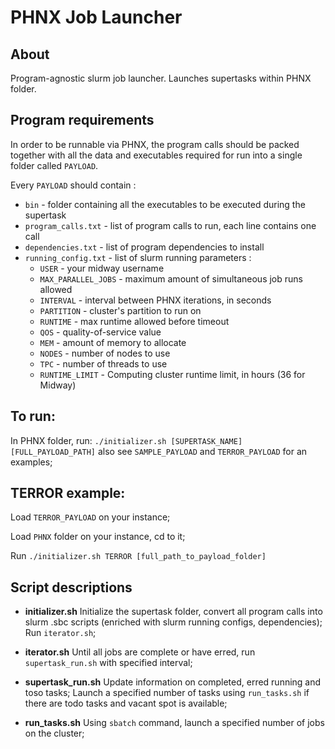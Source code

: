 ﻿# PHNX Job Launcher

**About**
----
Program-agnostic slurm job launcher.
Launches supertasks within PHNX folder.

**Program requirements**
----
In order to be runnable via PHNX, the program calls should be packed together with all the data and executables required for run into a single folder called `PAYLOAD`.

Every `PAYLOAD` should contain  :
* `bin` - folder containing all the executables to be executed during the supertask
* `program_calls.txt`  - list of program calls to run, each line contains one call
* `dependencies.txt`  - list of program dependencies to install
* `running_config.txt`  - list of slurm running parameters :
	* `USER`  - your midway username
	* `MAX_PARALLEL_JOBS`  - maximum amount of simultaneous job runs allowed
	* `INTERVAL` - interval between PHNX iterations, in seconds
	* `PARTITION`  - cluster's partition to run on
	* `RUNTIME`  - max runtime allowed before timeout
	* `QOS`  - quality-of-service value
	* `MEM`  - amount of memory to allocate
	* `NODES` - number of nodes to use
	* `TPC`  - number of threads to use
	* `RUNTIME_LIMIT`  - Computing cluster runtime limit, in hours (36 for Midway)

**To run:**
----
In PHNX folder, run:
`./initializer.sh [SUPERTASK_NAME] [FULL_PAYLOAD_PATH]`
also see `SAMPLE_PAYLOAD` and `TERROR_PAYLOAD` for an examples;

**TERROR example:**
----
Load `TERROR_PAYLOAD` on your instance;

Load `PHNX` folder on your instance, cd to it;

Run `./initializer.sh TERROR [full_path_to_payload_folder]`

**Script descriptions**
----

* **initializer.sh**
Initialize the supertask folder, convert all program calls into slurm .sbc scripts (enriched with slurm running configs, dependencies);
Run `iterator.sh`;

* **iterator.sh**
Until all jobs are complete or have erred, run `supertask_run.sh` with specified interval;
*  **supertask_run.sh**
Update information on completed, erred running and toso tasks;
Launch a specified number of tasks using `run_tasks.sh` if there are todo tasks and vacant spot is available;
*  **run_tasks.sh**
Using `sbatch` command, launch a specified number of jobs on the cluster;

